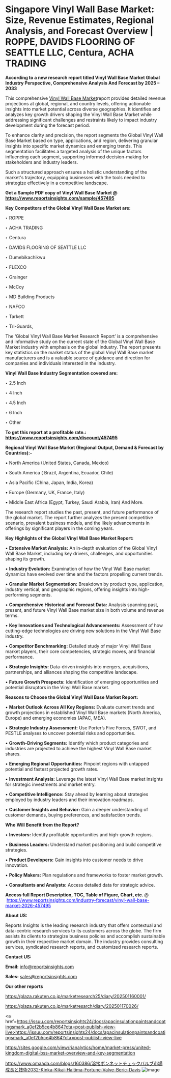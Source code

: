 # Singapore Vinyl Wall Base Market: Size, Revenue Estimates, Regional Analysis, and Forecast Overview | ROPPE, DAVIDS FLOORING OF SEATTLE LLC, Centura, ACHA TRADING

<strong>According to a new research report titled Vinyl Wall Base Market Global Industry Perspective, Comprehensive Analysis And Forecast by 2025 – 2033</strong>

This comprehensive <a href=https://www.reportsinsights.com/sample/457495>Vinyl Wall Base Market</a>report provides detailed revenue projections at global, regional, and country levels, offering actionable insights into market potential across diverse geographies. It identifies and analyzes key growth drivers shaping the Vinyl Wall Base Market while addressing significant challenges and restraints likely to impact industry development during the forecast period.

To enhance clarity and precision, the report segments the Global Vinyl Wall Base Market based on type, applications, and region, delivering granular insights into specific market dynamics and emerging trends. This segmentation facilitates a targeted analysis of the unique factors influencing each segment, supporting informed decision-making for stakeholders and industry leaders.

Such a structured approach ensures a holistic understanding of the market's trajectory, equipping businesses with the tools needed to strategize effectively in a competitive landscape.

<strong>Get a Sample PDF copy of Vinyl Wall Base Market </strong><strong>@<a href=https://www.reportsinsights.com/sample/457495 style=color:#0000ff;> https://www.reportsinsights.com/sample/457495</a></strong></font>

<strong>Key Competitors of the Global Vinyl Wall Base Market are:</strong>

‣ ROPPE

‣ ACHA TRADING

‣ Centura

‣ DAVIDS FLOORING OF SEATTLE LLC

‣ Dumebikachikwu

‣ FLEXCO

‣ Grainger

‣ McCoy

‣ MD Building Products

‣ NAFCO

‣ Tarkett

‣ Tri-Guards,

The ‘Global Vinyl Wall Base Market Research Report’ is a comprehensive and informative study on the current state of the Global Vinyl Wall Base Market industry with emphasis on the global industry. The report presents key statistics on the market status of the global Vinyl Wall Base market manufacturers and is a valuable source of guidance and direction for companies and individuals interested in the industry.

<strong>Vinyl Wall Base Industry Segmentation covered are:</strong>

‣ 2.5 Inch

‣ 4 Inch

‣ 4.5 Inch

‣ 6 Inch

‣ Other

<strong>To get this report at a profitable rate.: <a href=https://www.reportsinsights.com/discount/457495 style=color:#0000ff;>https://www.reportsinsights.com/discount/457495</a></strong></font>

<strong>Regional Vinyl Wall Base Market (Regional Output, Demand &amp; Forecast by Countries):-</strong>

• North America (United States, Canada, Mexico)

• South America ( Brazil, Argentina, Ecuador, Chile)

• Asia Pacific (China, Japan, India, Korea)

• Europe (Germany, UK, France, Italy)

• Middle East Africa (Egypt, Turkey, Saudi Arabia, Iran) And More.

The research report studies the past, present, and future performance of the global market. The report further analyzes the present competitive scenario, prevalent business models, and the likely advancements in offerings by significant players in the coming years.

<strong>Key Highlights of the Global Vinyl Wall Base Market Report:</strong>

• <strong>Extensive Market Analysis:</strong> An in-depth evaluation of the Global Vinyl Wall Base Market, including key drivers, challenges, and opportunities shaping its growth.

• <strong>Industry Evolution:</strong> Examination of how the Vinyl Wall Base market dynamics have evolved over time and the factors propelling current trends.

• <strong>Granular Market Segmentation:</strong> Breakdown by product type, application, industry vertical, and geographic regions, offering insights into high-performing segments.

• <strong>Comprehensive Historical and Forecast Data:</strong> Analysis spanning past, present, and future Vinyl Wall Base market size in both volume and revenue terms.

• <strong>Key Innovations and Technological Advancements:</strong> Assessment of how cutting-edge technologies are driving new solutions in the Vinyl Wall Base industry.

• <strong>Competitor Benchmarking:</strong> Detailed study of major Vinyl Wall Base market players, their core competencies, strategic moves, and financial performance.

• <strong>Strategic Insights:</strong> Data-driven insights into mergers, acquisitions, partnerships, and alliances shaping the competitive landscape.

• <strong>Future Growth Prospects:</strong> Identification of emerging opportunities and potential disruptors in the Vinyl Wall Base market.

<strong>Reasons to Choose the Global Vinyl Wall Base Market Report:</strong>

• <strong>Market Outlook Across All Key Regions:</strong> Evaluate current trends and growth projections in established Vinyl Wall Base markets (North America, Europe) and emerging economies (APAC, MEA).

• <strong>Strategic Industry Assessment:</strong> Use Porter’s Five Forces, SWOT, and PESTLE analyses to uncover potential risks and opportunities.

• <strong>Growth-Driving Segments:</strong> Identify which product categories and industries are projected to achieve the highest Vinyl Wall Base market shares.

• <strong>Emerging Regional Opportunities:</strong> Pinpoint regions with untapped potential and fastest projected growth rates.

• <strong>Investment Analysis:</strong> Leverage the latest Vinyl Wall Base market insights for strategic investments and market entry.

• <strong>Competitive Intelligence:</strong> Stay ahead by learning about strategies employed by industry leaders and their innovation roadmaps.

• <strong>Customer Insights and Behavior:</strong> Gain a deeper understanding of customer demands, buying preferences, and satisfaction trends.

<strong>Who Will Benefit from the Report?</strong>

• <strong>Investors:</strong> Identify profitable opportunities and high-growth regions.

• <strong>Business Leaders:</strong> Understand market positioning and build competitive strategies.

• <strong>Product Developers:</strong> Gain insights into customer needs to drive innovation.

• <strong>Policy Makers:</strong> Plan regulations and frameworks to foster market growth.

• <strong>Consultants and Analysts:</strong> Access detailed data for strategic advice.
</ul>
<strong>Access full Report Description, TOC, Table of Figure, Chart, etc. </strong>@  <a href=https://www.reportsinsights.com/industry-forecast/vinyl-wall-base-market-2026-457495 style=color:#0000ff;>https://www.reportsinsights.com/industry-forecast/vinyl-wall-base-market-2026-457495</a></font>

<strong><strong>About US</strong>:</strong>

Reports Insights is the leading research industry that offers contextual and data-centric research services to its customers across the globe. The firm assists its clients to strategize business policies and accomplish sustainable growth in their respective market domain. The industry provides consulting services, syndicated research reports, and customized research reports.

<strong>Contact US:</strong>

<p class=""""><b>Email:</b> <a href=mailto:info@reportsinsights.com>info@reportsinsights.com</a></p>
<p class=""""><b>Sales:</b> <a href=mailto:sales@reportsinsights.com>sales@reportsinsights.com</a></p>

<strong>Our other reports</strong>

<a href=https://plaza.rakuten.co.jp/marketresearch25/diary/202501160001/>https://plaza.rakuten.co.jp/marketresearch25/diary/202501160001/</a>

<a href=https://plaza.rakuten.co.jp/marketresarch/diary/202501170026/>https://plaza.rakuten.co.jp/marketresarch/diary/202501170026/</a>

<a href=https://issuu.com/reportsinsights24/docs/apacinsulationpaintsandcoatingsmark_a0ef2b5ce4b864?cta=post-publish-view-live>https://issuu.com/reportsinsights24/docs/apacinsulationpaintsandcoatingsmark_a0ef2b5ce4b864?cta=post-publish-view-live</a>

<a href=https://sites.google.com/view/rianalytics/home/market-press/united-kingdom-digital-bss-market-overview-and-key-segmentation>https://sites.google.com/view/rianalytics/home/market-press/united-kingdom-digital-bss-market-overview-and-key-segmentation</a>

<a href=https://www.omaada.com/blogs/160386/溶接ボンネットチェックバルブ市場成長と技術2032-Kinka-Kikai-Haitima-Fortune-Valve-Beric-Davis>https://www.omaada.com/blogs/160386/溶接ボンネットチェックバルブ市場成長と技術2032-Kinka-Kikai-Haitima-Fortune-Valve-Beric-Davis</a>
![image](https://github.com/user-attachments/assets/b5cd5a9a-9c43-423a-a678-42e22b79f042)
